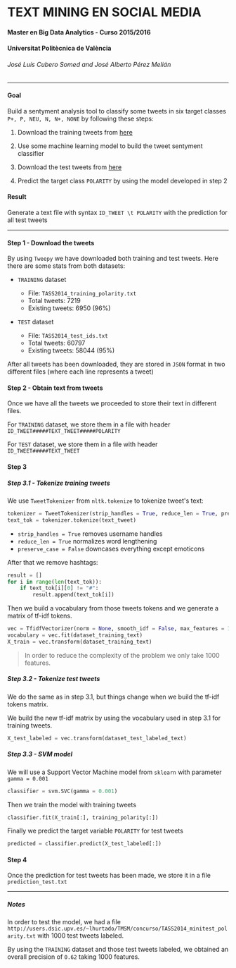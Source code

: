 # TEXT MINING EN SOCIAL MEDIA
#### Master en Big Data Analytics - Curso 2015/2016
#### Universitat Politècnica de València

###### José Luis Cubero Somed and José Alberto Pérez Melián
---
#### Goal

Build a sentyment analysis tool to classify some tweets in six target classes `P+, P, NEU, N, N+, NONE` by following these steps:

1. Download the training tweets from [here](http://users.dsic.upv.es/~lhurtado/TMSM/concurso/TASS2014_training_polarity.txt)

2. Use some machine learning model to build the tweet sentyment classifier

3. Download the test tweets from [here](http://users.dsic.upv.es/~lhurtado/TMSM/concurso/TASS2014_test_ids.txt)

4. Predict the target class `POLARITY` by using the model developed in step 2

#### Result

Generate a text file with syntax `ID_TWEET \t POLARITY` with the prediction for all test tweets

---

#### Step 1 - Download the tweets

By using `Tweepy` we have downloaded both training and test tweets. Here there are some stats from both datasets:

- `TRAINING` dataset
   - File: `TASS2014_training_polarity.txt`
   - Total tweets: 7219
   - Existing tweets: 6950 (96%)
  
- `TEST` dataset
   - File: `TASS2014_test_ids.txt`
   - Total tweets: 60797
   - Existing tweets: 58044 (95%)
   
After all tweets has been downloaded, they are stored in `JSON` format in two different files (where each line represents a tweet)

#### Step 2 - Obtain text from tweets

Once we have all the tweets we proceeded to store their text in different files.

For `TRAINING` dataset, we store them in a file with header `ID_TWEET#####TEXT_TWEET#####POLARITY`

For `TEST` dataset, we store them in a file with header `ID_TWEET#####TEXT_TWEET`

#### Step 3
##### Step 3.1 - Tokenize training tweets

We use `TweetTokenizer` from `nltk.tokenize` to tokenize tweet's text:

```python
tokenizer = TweetTokenizer(strip_handles = True, reduce_len = True, preserve_case = False)
text_tok = tokenizer.tokenize(text_tweet)
```

- `strip_handles = True` removes username handles
- `reduce_len = True` normalizes word lengthening
- `preserve_case = False` downcases everything except emoticons

After that we remove hashtags:

```python
result = []
for i in range(len(text_tok)):
	if text_tok[i][0] != "#":
		result.append(text_tok[i])
```

Then we build a vocabulary from those tweets tokens and we generate a matrix of tf-idf tokens. 

```python
vec = TfidfVectorizer(norm = None, smooth_idf = False, max_features = 1000)
vocabulary = vec.fit(dataset_training_text)
X_train = vec.transform(dataset_training_text)
```

> In order to reduce the complexity of the problem we only take 1000 features.

##### Step 3.2 - Tokenize test tweets

We do the same as in step 3.1, but things change when we build the tf-idf tokens matrix.

We build the new tf-idf matrix by using the vocabulary used in step 3.1 for training tweets.

```python
X_test_labeled = vec.transform(dataset_test_labeled_text)
```

##### Step 3.3 - SVM model

We will use a Support Vector Machine model from `sklearn` with parameter `gamma = 0.001`

```python
classifier = svm.SVC(gamma = 0.001)
```

Then we train the model with training tweets

```python
classifier.fit(X_train[:], training_polarity[:])
```

Finally we predict the target variable `POLARITY` for test tweets

```python
predicted = classifier.predict(X_test_labeled[:])
```

#### Step 4

Once the prediction for test tweets has been made, we store it in a file `prediction_test.txt`

---

##### Notes

In order to test the model, we had a file `http://users.dsic.upv.es/~lhurtado/TMSM/concurso/TASS2014_minitest_polarity.txt` with 1000
test tweets labeled.

By using the `TRAINING` dataset and those test tweets labeled, we obtained an overall precision of `0.62` taking 1000 features.
